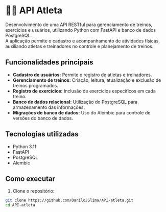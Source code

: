 # 🏃‍♂️ API Atleta

Desenvolvimento de uma API RESTful para gerenciamento de treinos, exercícios e usuários, utilizando Python com FastAPI e banco de dados PostgreSQL.  
A aplicação permite o cadastro e acompanhamento de atividades físicas, auxiliando atletas e treinadores no controle e planejamento de treinos.

## Funcionalidades principais
- **Cadastro de usuários:** Permite o registro de atletas e treinadores.  
- **Gerenciamento de treinos:** Criação, leitura, atualização e exclusão de treinos programados.  
- **Registro de exercícios:** Inclusão de exercícios específicos em cada treino.  
- **Banco de dados relacional:** Utilização do PostgreSQL para armazenamento das informações.  
- **Migrações de banco de dados:** Uso do Alembic para controle de versões do banco de dados.  

## Tecnologias utilizadas
- Python 3.11  
- FastAPI  
- PostgreSQL  
- Alembic  

## Como executar
1. Clone o repositório:
```bash
git clone https://github.com/DaniloJSlima/API-atleta.git
cd API-atleta
